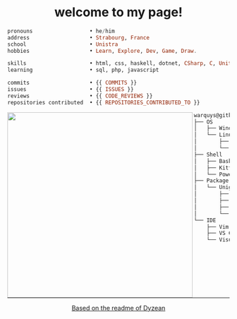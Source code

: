 <h1 align="center">welcome to my page!</h1>


```haskell
pronouns                  • he/him
address                   • Strabourg, France
school                    • Unistra
hobbies                   • Learn, Explore, Dev, Game, Draw.

skills                    • html, css, haskell, dotnet, CSharp, C, Unity, Godot
learning                  • sql, php, javascript

commits                   • {{ COMMITS }}
issues                    • {{ ISSUES }}
reviews                   • {{ CODE_REVIEWS }}
repositories contributed  • {{ REPOSITORIES_CONTRIBUTED_TO }}
```

<img align="left" src="https://github.com/warquys.png" width="420" />

```cs
warquys@github
├── OS
│   ├── Windows 11
│   └── Linux
│       ├── Debian
│       └── Ubuntu
├── Shell
│   ├── Bash
│   ├── Kitty
│   └── PowerShell
├── Package manager
│   └── UnigetUI
│       ├── winget
│       ├── scoop
│       ├── choco
│       └── .Net Tools
└── IDE
    ├── Vim
    ├── VS Code
    └── Visual Studio 2022
```

<hr width="100%" size="2">

<div align="center">
  
 [Based on the readme of Dyzean](https://github.com/Dyzean)

</div>